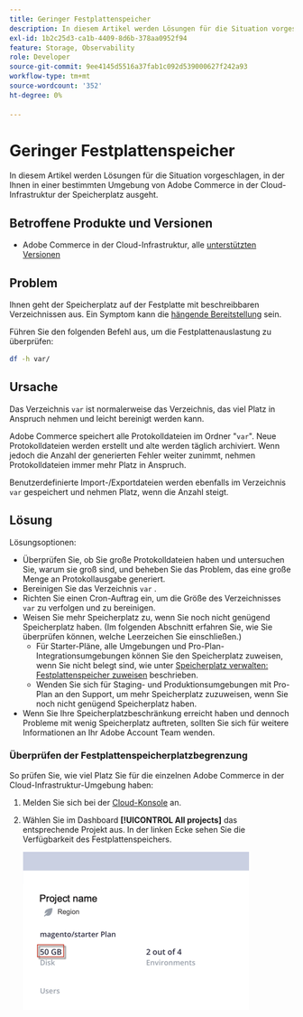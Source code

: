```yaml
---
title: Geringer Festplattenspeicher
description: In diesem Artikel werden Lösungen für die Situation vorgeschlagen, in der Ihnen in einer bestimmten Umgebung von Adobe Commerce in der Cloud-Infrastruktur der Speicherplatz ausgeht.
exl-id: 1b2c25d3-ca1b-4409-8d6b-378aa0952f94
feature: Storage, Observability
role: Developer
source-git-commit: 9ee4145d5516a37fab1c092d539000627f242a93
workflow-type: tm+mt
source-wordcount: '352'
ht-degree: 0%

---
```


# Geringer Festplattenspeicher

In diesem Artikel werden Lösungen für die Situation vorgeschlagen, in der Ihnen in einer bestimmten Umgebung von Adobe Commerce in der Cloud-Infrastruktur der Speicherplatz ausgeht.

## Betroffene Produkte und Versionen

* Adobe Commerce in der Cloud-Infrastruktur, alle [unterstützten Versionen](https://magento.com/sites/default/files/magento-software-lifecycle-policy.pdf)

## Problem

Ihnen geht der Speicherplatz auf der Festplatte mit beschreibbaren Verzeichnissen aus. Ein Symptom kann die [hängende Bereitstellung](/help/troubleshooting/deployment/deployment-stuck-with-unable-to-upload-the-application-to-the-remote-cluster-error.md) sein.

Führen Sie den folgenden Befehl aus, um die Festplattenauslastung zu überprüfen:

```bash
df -h var/
```

## Ursache

Das Verzeichnis `var` ist normalerweise das Verzeichnis, das viel Platz in Anspruch nehmen und leicht bereinigt werden kann.

Adobe Commerce speichert alle Protokolldateien im Ordner &quot;`var`&quot;. Neue Protokolldateien werden erstellt und alte werden täglich archiviert. Wenn jedoch die Anzahl der generierten Fehler weiter zunimmt, nehmen Protokolldateien immer mehr Platz in Anspruch.

Benutzerdefinierte Import-/Exportdateien werden ebenfalls im Verzeichnis `var` gespeichert und nehmen Platz, wenn die Anzahl steigt.

## Lösung

Lösungsoptionen:

* Überprüfen Sie, ob Sie große Protokolldateien haben und untersuchen Sie, warum sie groß sind, und beheben Sie das Problem, das eine große Menge an Protokollausgabe generiert.
* Bereinigen Sie das Verzeichnis `var` .
* Richten Sie einen Cron-Auftrag ein, um die Größe des Verzeichnisses `var` zu verfolgen und zu bereinigen.
* Weisen Sie mehr Speicherplatz zu, wenn Sie noch nicht genügend Speicherplatz haben. (Im folgenden Abschnitt erfahren Sie, wie Sie überprüfen können, welche Leerzeichen Sie einschließen.)
   * Für Starter-Pläne, alle Umgebungen und Pro-Plan-Integrationsumgebungen können Sie den Speicherplatz zuweisen, wenn Sie nicht belegt sind, wie unter [Speicherplatz verwalten: Festplattenspeicher zuweisen](https://devdocs.magento.com/guides/v2.3/cloud/project/manage-disk-space.html#application-disk-space) beschrieben.
   * Wenden Sie sich für Staging- und Produktionsumgebungen mit Pro-Plan an den Support, um mehr Speicherplatz zuzuweisen, wenn Sie noch nicht genügend Speicherplatz haben.
* Wenn Sie Ihre Speicherplatzbeschränkung erreicht haben und dennoch Probleme mit wenig Speicherplatz auftreten, sollten Sie sich für weitere Informationen an Ihr Adobe Account Team wenden.

### Überprüfen der Festplattenspeicherplatzbegrenzung

So prüfen Sie, wie viel Platz Sie für die einzelnen Adobe Commerce in der Cloud-Infrastruktur-Umgebung haben:

1. Melden Sie sich bei der [Cloud-Konsole](https://console.adobecommerce.com) an.
1. Wählen Sie im Dashboard **[!UICONTROL All projects]** das entsprechende Projekt aus. In der linken Ecke sehen Sie die Verfügbarkeit des Festplattenspeichers.

   ![project_space.png](/help/troubleshooting/miscellaneous/assets/project_space.png)
